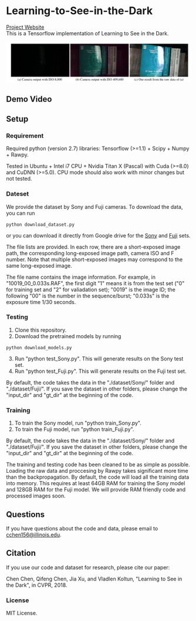 # Learning-to-See-in-the-Dark
[Project Website](http://web.engr.illinois.edu/~cchen156/SID.html)<br/>
This is a Tensorflow implementation of Learning to See in the Dark. 

![teaser](images/fig1.png "Sample inpainting results on held-out images")

## Demo Video


## Setup

### Requirement
Required python (version 2.7) libraries: Tensorflow (>=1.1) + Scipy + Numpy + Rawpy.

Tested in Ubuntu + Intel i7 CPU + Nvidia Titan X (Pascal) with Cuda (>=8.0) and CuDNN (>=5.0). CPU mode should also work with minor changes but not tested.

### Dateset
We provide the dataset by Sony and Fuji cameras. To download the data, you can run
```Shell
python download_dataset.py
```
or you can download it directly from Google drive for the [Sony](https://drive.google.com/open?id=1G6VruemZtpOyHjOC5N8Ww3ftVXOydSXx)  and [Fuji](https://drive.google.com/open?id=1C7GeZ3Y23k1B8reRL79SqnZbRBc4uizH) sets. 

The file lists are provided. In each row, there are a short-exposed image path, the corresponding long-exposed image path, camera ISO and F number. Note that multiple short-exposed images may correspond to the same long-exposed image. 

The file name contains the image information. For example, in "10019_00_0.033s.RAF", the first digit "1" means it is from the test set ("0" for training set and "2" for valiadation set); "0019" is the image ID; the following "00" is the number in the sequence/burst; "0.033s" is the exposure time 1/30 seconds.  


### Testing
1. Clone this repository.
2. Download the pretrained models by running
```Shell
python download_models.py
```
3. Run "python test_Sony.py". This will generate results on the Sony test set.
4. Run "python test_Fuji.py". This will generate results on the Fuji test set.

By default, the code takes the data in the "./dataset/Sony/" folder and "./dataset/Fuji/". If you save the dataset in other folders, please change the "input_dir" and "gt_dir" at the beginning of the code. 

### Training
1. To train the Sony model, run "python train_Sony.py".
2. To train the Fuji model, run "python train_Fuji.py".

By default, the code takes the data in the "./dataset/Sony/" folder and "./dataset/Fuji/". If you save the dataset in other folders, please change the "input_dir" and "gt_dir" at the beginning of the code.

The training and testing code has been cleaned to be as simple as possible. Loading the raw data and proccesing by Rawpy takes significant more time than the backpropagation. By default, the code will load all the training data into memory. This requires at least 64GB RAM for training the Sony model and 128GB RAM for the Fuji model. We will provide RAM friendly code and processed images soon.

## Questions
If you have questions about the code and data, please email to cchen156@illinois.edu.

## Citation
If you use our code and dataset for research, please cite our paper:

Chen Chen, Qifeng Chen, Jia Xu, and Vladlen Koltun, "Learning to See in the Dark", in CVPR, 2018.

### License
MIT License.
